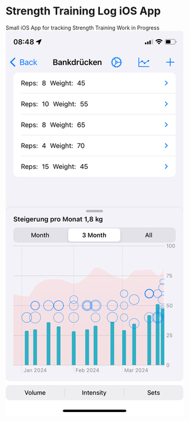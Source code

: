 # Strength Training Log iOS App

Small iOS App for tracking Strength Training Work in Progress
![Screenshot](TrainingMulti/Preview%20Content/Preview%20Assets.xcassets/img.imageset/img.jpeg)
